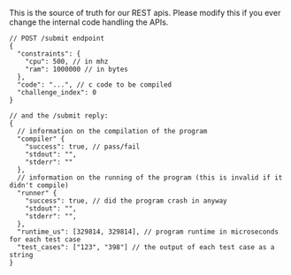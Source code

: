 This is the source of truth for our REST apis. Please modify this if you ever
change the internal code handling the APIs.

```json5
// POST /submit endpoint
{
  "constraints": { 
  	"cpu": 500, // in mhz
  	"ram": 1000000 // in bytes
  },
  "code": "...", // c code to be compiled
  "challenge_index": 0
}

// and the /submit reply:
{
  // information on the compilation of the program
  "compiler" {
    "success": true, // pass/fail
    "stdout": "",
    "stderr": ""
  },
  // information on the running of the program (this is invalid if it didn't compile)
  "runner" {
    "success": true, // did the program crash in anyway
    "stdout": "",
    "stderr": "",
  },
  "runtime_us": [329814, 329814], // program runtime in microseconds for each test case
  "test_cases": ["123", "398"] // the output of each test case as a string
}
```
